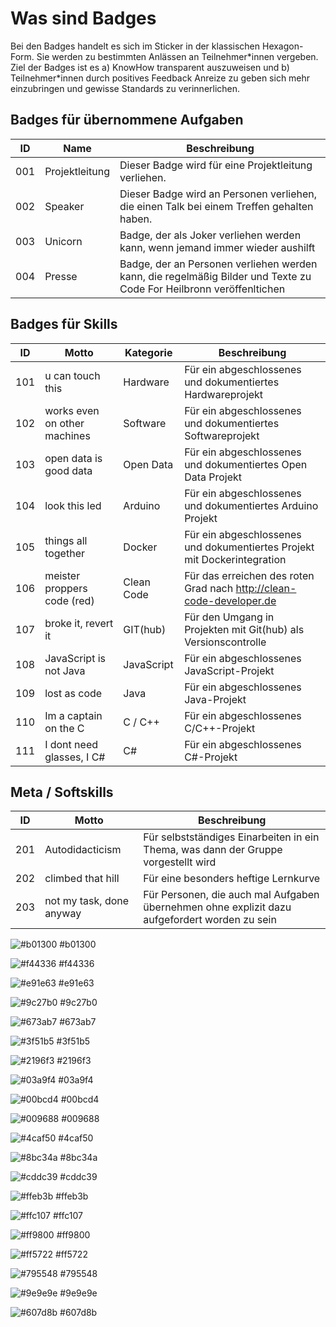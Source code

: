 # Was sind Badges

Bei den Badges handelt es sich im Sticker in der klassischen Hexagon-Form. Sie werden zu bestimmten Anlässen an Teilnehmer\*innen vergeben.
Ziel der Badges ist es a) KnowHow transparent auszuweisen und b) Teilnehmer\*innen durch positives Feedback Anreize 
zu geben sich mehr einzubringen und gewisse Standards zu verinnerlichen.

## Badges für übernommene Aufgaben
ID  | Name                          | Beschreibung
----|-------------------------------|----------------------------------------------------------------------------------------------
001 | Projektleitung                | Dieser Badge wird für eine Projektleitung verliehen.
002 | Speaker                       | Dieser Badge wird an Personen verliehen, die einen Talk bei einem Treffen gehalten haben.
003 | Unicorn                       | Badge, der als Joker verliehen werden kann, wenn jemand immer wieder aushilft
004 | Presse                        | Badge, der an Personen verliehen werden kann, die regelmäßig Bilder und Texte zu Code For Heilbronn veröffenltichen

## Badges für Skills
ID  | Motto                         | Kategorie   | Beschreibung
----|-------------------------------|-------------|----------------------------------------------------------------------------------
101 | u can touch this              | Hardware    | Für ein abgeschlossenes und dokumentiertes Hardwareprojekt
102 | works even on other machines  | Software    | Für ein abgeschlossenes und dokumentiertes Softwareprojekt
103 | open data is good data        | Open Data   | Für ein abgeschlossenes und dokumentiertes Open Data Projekt
104 | look this led                 | Arduino     | Für ein abgeschlossenes und dokumentiertes Arduino Projekt 
105 | things all together           | Docker      | Für ein abgeschlossenes und dokumentiertes Projekt mit Dockerintegration 
106 | meister proppers code (red)   | Clean Code  | Für das erreichen des roten Grad nach http://clean-code-developer.de
107 | broke it, revert it           | GIT(hub)    | Für den Umgang in Projekten mit Git(hub) als Versionscontrolle
108 | JavaScript is not Java        | JavaScript  | Für ein abgeschlossenes JavaScript-Projekt
109 | lost as code                  | Java        | Für ein abgeschlossenes Java-Projekt
110 | Im a captain on the C         | C / C++     | Für ein abgeschlossenes C/C++-Projekt
111 | I dont need glasses, I C#     | C#          | Für ein abgeschlossenes C#-Projekt

 
## Meta / Softskills
ID  | Motto                         | Beschreibung
----|-------------------------------|----------------------------------------------------------------------------------------------
201 | Autodidacticism               | Für selbstständiges Einarbeiten in ein Thema, was dann der Gruppe vorgestellt wird
202 | climbed that hill             | Für eine besonders heftige Lernkurve
203 | not my task, done anyway      | Für Personen, die auch mal Aufgaben übernehmen ohne explizit dazu aufgefordert worden zu sein


![#b01300](https://placehold.it/15/b01300/000000?text=+)    #b01300

![#f44336](https://placehold.it/15/f44336/000000?text=+)	#f44336

![#e91e63](https://placehold.it/15/e91e63/000000?text=+)	#e91e63

![#9c27b0](https://placehold.it/15/9c27b0/000000?text=+)	#9c27b0

![#673ab7](https://placehold.it/15/673ab7/000000?text=+)	#673ab7

![#3f51b5](https://placehold.it/15/3f51b5/000000?text=+)	#3f51b5

![#2196f3](https://placehold.it/15/2196f3/000000?text=+)	#2196f3

![#03a9f4](https://placehold.it/15/03a9f4/000000?text=+)	#03a9f4

![#00bcd4](https://placehold.it/15/00bcd4/000000?text=+)	#00bcd4

![#009688](https://placehold.it/15/009688/000000?text=+)	#009688

![#4caf50](https://placehold.it/15/4caf50/000000?text=+)	#4caf50

![#8bc34a](https://placehold.it/15/8bc34a/000000?text=+)	#8bc34a

![#cddc39](https://placehold.it/15/cddc39/000000?text=+)	#cddc39

![#ffeb3b](https://placehold.it/15/ffeb3b/000000?text=+)	#ffeb3b

![#ffc107](https://placehold.it/15/ffc107/000000?text=+)	#ffc107

![#ff9800](https://placehold.it/15/ff9800/000000?text=+)	#ff9800

![#ff5722](https://placehold.it/15/ff5722/000000?text=+)	#ff5722

![#795548](https://placehold.it/15/795548/000000?text=+)	#795548

![#9e9e9e](https://placehold.it/15/9e9e9e/000000?text=+)	#9e9e9e

![#607d8b](https://placehold.it/15/607d8b/000000?text=+)	#607d8b
